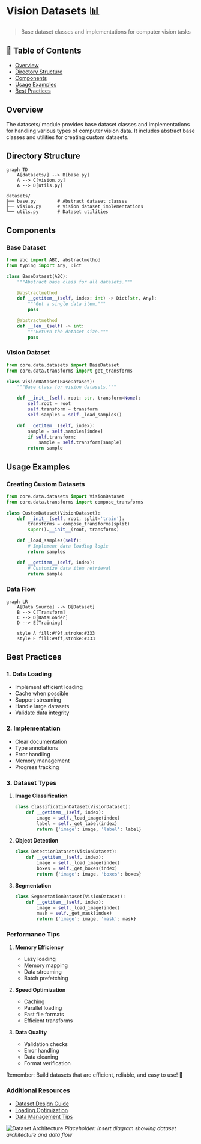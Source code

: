 # Vision Datasets 📊

> Base dataset classes and implementations for computer vision tasks

## 📑 Table of Contents

- [Overview](#overview)
- [Directory Structure](#directory-structure)
- [Components](#components)
- [Usage Examples](#usage-examples)
- [Best Practices](#best-practices)

## Overview

The datasets/ module provides base dataset classes and implementations for handling various types of computer vision data. It includes abstract base classes and utilities for creating custom datasets.

## Directory Structure

```mermaid
graph TD
    A[datasets/] --> B[base.py]
    A --> C[vision.py]
    A --> D[utils.py]
```

```
datasets/
├── base.py        # Abstract dataset classes
├── vision.py      # Vision dataset implementations
└── utils.py       # Dataset utilities
```

## Components

### Base Dataset

```python
from abc import ABC, abstractmethod
from typing import Any, Dict

class BaseDataset(ABC):
    """Abstract base class for all datasets."""

    @abstractmethod
    def __getitem__(self, index: int) -> Dict[str, Any]:
        """Get a single data item."""
        pass

    @abstractmethod
    def __len__(self) -> int:
        """Return the dataset size."""
        pass
```

### Vision Dataset

```python
from core.data.datasets import BaseDataset
from core.data.transforms import get_transforms

class VisionDataset(BaseDataset):
    """Base class for vision datasets."""

    def __init__(self, root: str, transform=None):
        self.root = root
        self.transform = transform
        self.samples = self._load_samples()

    def __getitem__(self, index):
        sample = self.samples[index]
        if self.transform:
            sample = self.transform(sample)
        return sample
```

## Usage Examples

### Creating Custom Datasets

```python
from core.data.datasets import VisionDataset
from core.data.transforms import compose_transforms

class CustomDataset(VisionDataset):
    def __init__(self, root, split='train'):
        transforms = compose_transforms(split)
        super().__init__(root, transforms)

    def _load_samples(self):
        # Implement data loading logic
        return samples

    def __getitem__(self, index):
        # Customize data item retrieval
        return sample
```

### Data Flow

```mermaid
graph LR
    A[Data Source] --> B[Dataset]
    B --> C[Transform]
    C --> D[DataLoader]
    D --> E[Training]

    style A fill:#f9f,stroke:#333
    style E fill:#9ff,stroke:#333
```

## Best Practices

### 1. Data Loading

- Implement efficient loading
- Cache when possible
- Support streaming
- Handle large datasets
- Validate data integrity

### 2. Implementation

- Clear documentation
- Type annotations
- Error handling
- Memory management
- Progress tracking

### 3. Dataset Types

1. **Image Classification**

   ```python
   class ClassificationDataset(VisionDataset):
       def __getitem__(self, index):
           image = self._load_image(index)
           label = self._get_label(index)
           return {'image': image, 'label': label}
   ```

2. **Object Detection**

   ```python
   class DetectionDataset(VisionDataset):
       def __getitem__(self, index):
           image = self._load_image(index)
           boxes = self._get_boxes(index)
           return {'image': image, 'boxes': boxes}
   ```

3. **Segmentation**
   ```python
   class SegmentationDataset(VisionDataset):
       def __getitem__(self, index):
           image = self._load_image(index)
           mask = self._get_mask(index)
           return {'image': image, 'mask': mask}
   ```

### Performance Tips

1. **Memory Efficiency**

   - Lazy loading
   - Memory mapping
   - Data streaming
   - Batch prefetching

2. **Speed Optimization**

   - Caching
   - Parallel loading
   - Fast file formats
   - Efficient transforms

3. **Data Quality**
   - Validation checks
   - Error handling
   - Data cleaning
   - Format verification

Remember: Build datasets that are efficient, reliable, and easy to use! 💪

### Additional Resources

- [Dataset Design Guide](docs/design.md)
- [Loading Optimization](docs/optimization.md)
- [Data Management Tips](docs/management.md)

![Dataset Architecture](docs/images/dataset_architecture.png)
_Placeholder: Insert diagram showing dataset architecture and data flow_
